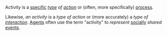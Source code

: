 Activity is a [specific](https://github.com/gcassel/Modular-Organization-Terminology/blob/master/terms/specific.md) *[type](https://github.com/gcassel/Modular-Organization-Terminology/blob/master/terms/type.md) of [action](https://github.com/gcassel/Modular-Organization-Terminology/blob/master/terms/action.md)* or (often, more specifically) [process](https://github.com/gcassel/Modular-Organization-Terminology/blob/master/terms/process.md).  

Likewise, *an activity* is a *type of action* or (more accurately) a *type of [interaction](https://github.com/gcassel/Modular-Organization-Terminology/blob/master/terms/interaction.md)*.  [Agents](https://github.com/gcassel/Modular-Organization-Terminology/blob/master/terms/agent.md) often use the term "activity" to *represent* [socially](https://github.com/gcassel/Modular-Organization-Terminology/blob/master/terms/social.md) *shared* [events](https://github.com/gcassel/Modular-Organization-Terminology/blob/master/terms/event.md).
